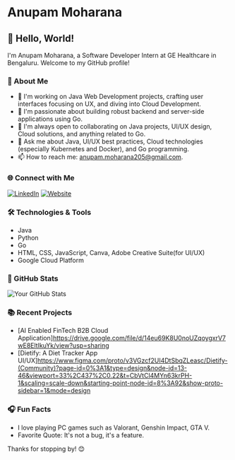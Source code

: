 # Anupam Moharana

## 👋 Hello, World!

I'm Anupam Moharana, a Software Developer Intern at GE Healthcare in Bengaluru. Welcome to my GitHub profile!

### 🚀 About Me

- 🔭 I'm working on Java Web Development projects, crafting user interfaces focusing on UX, and diving into Cloud Development.
- 🌱 I'm passionate about building robust backend and server-side applications using Go.
- 👯 I'm always open to collaborating on Java projects, UI/UX design, Cloud solutions, and anything related to Go.
- 💬 Ask me about Java, UI/UX best practices, Cloud technologies (especially Kubernetes and Docker), and Go programming.
- 📫 How to reach me: anupam.moharana205@gmail.com.

### 🌐 Connect with Me

[![LinkedIn](https://img.shields.io/badge/LinkedIn-Connect-blue)](https://www.linkedin.com/in/anupam-moharana/)
[![Website](https://img.shields.io/badge/Website-Visit-brightgreen)](https://bit.ly/Anupam2002)

### 🛠️ Technologies & Tools

- Java
- Python
- Go
- HTML, CSS, JavaScript, Canva, Adobe Creative Suite(for UI/UX)
- Google Cloud Platform

### 🌟 GitHub Stats

![Your GitHub Stats](https://github-readme-stats.vercel.app/api?username=Anupam5972&show_icons=true&theme=radical)

### 📚 Recent Projects

- [AI Enabled FinTech B2B Cloud Application]https://drive.google.com/file/d/14eu69K8U0noUZqoygxrV7wE8EltIkuYk/view?usp=sharing
- [Dietify: A Diet Tracker App UI/UX]https://www.figma.com/proto/v3VGzcf2UI4DtSbqZLeasc/Dietify-(Community)?page-id=0%3A1&type=design&node-id=13-46&viewport=33%2C437%2C0.22&t=CbVtCl4MYn63krPH-1&scaling=scale-down&starting-point-node-id=8%3A92&show-proto-sidebar=1&mode=design

### 🎧 Fun Facts

- I love playing PC games such as Valorant, Genshin Impact, GTA V.
- Favorite Quote: It's not a bug, it's a feature.

Thanks for stopping by! 😊
